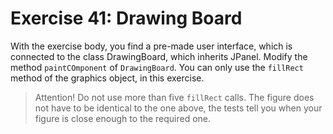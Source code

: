 # Exercise 41: Drawing Board
With the exercise body, you find a pre-made user interface, which is connected to the class DrawingBoard, which inherits JPanel. Modify the method `paintCOmponent` of `DrawingBoard`. You can only use the `fillRect` method of the graphics object, in this exercise.

> Attention! Do not use more than five `fillRect` calls. The figure does not have to be identical to the one above, the tests tell you when your figure is close enough to the required one.
